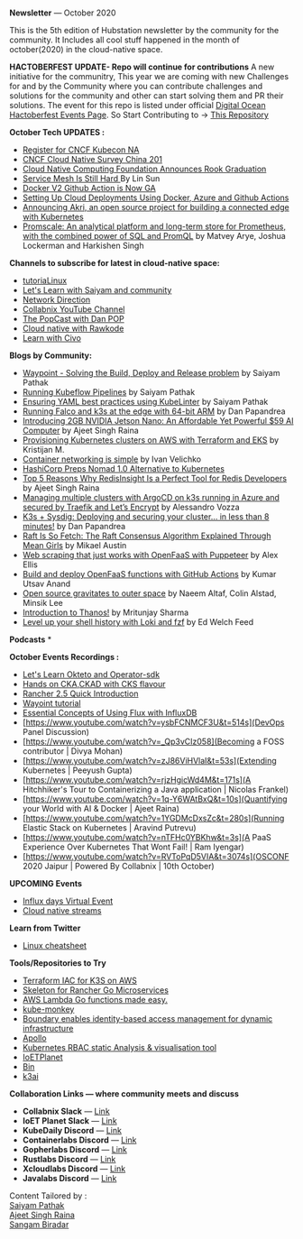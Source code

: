 

![]()

**Newsletter** — October 2020

This is the 5th edition of Hubstation newsletter by the community for the community.
It Includes all cool stuff happened in the month of october(2020) in the cloud-native space.

**HACTOBERFEST UPDATE- Repo will continue for contributions**
A new initiative for the communitry, This year we are coming with new Challenges for and by the Community where you can contribute challenges and solutions for the community and other can start solving them and PR their solutions. The event for this repo is listed under official [Digital Ocean Hactoberfest Events Page](https://organize.mlh.io/participants/events/4454-hactoberfest-challenges-for-all). So Start Contributing to ->
[This Repository](https://github.com/Hubstation/challenges)

**October Tech UPDATES :**
* [Register for CNCF Kubecon NA](https://events.linuxfoundation.org/kubecon-cloudnativecon-north-america/?utm_source=Google&utm_medium=search_global&utm_campaign=KC_CNC_NA&gclid=Cj0KCQjwlvT8BRDeARIsAACRFiX_YEftfjxDTmP7pMbjNUUqsYN2c4QgUcaKtC_4Wj8mGdRo5gguk5QaAjt5EALw_wcB)
* [CNCF Cloud Native Survey China 201](https://www.cncf.io/blog/2020/10/13/cncf-cloud-native-survey-china-2019/)
* [Cloud Native Computing Foundation Announces Rook Graduation ](https://www.cncf.io/announcements/2020/10/07/cloud-native-computing-foundation-announces-rook-graduation/)
* [ Service Mesh Is Still Hard ](https://www.cncf.io/blog/2020/10/26/service-mesh-is-still-hard/) By Lin Sun
* [Docker V2 Github Action is Now GA](https://www.docker.com/blog/docker-v2-github-action-is-now-ga/)
* [Setting Up Cloud Deployments Using Docker, Azure and Github Actions](https://www.docker.com/blog/setting-up-cloud-deployments-using-docker-azure-and-github-actions/)
* [Announcing Akri, an open source project for building a connected edge with Kubernetes](https://cloudblogs.microsoft.com/opensource/2020/10/20/announcing-akri-open-source-project-building-connected-edge-kubernetes/)
* [Promscale: An analytical platform and long-term store for Prometheus, with the combined power of SQL and PromQL](https://blog.timescale.com/blog/promscale-analytical-platform-long-term-store-for-prometheus-combined-sql-promql-postgresql/?utm_source=timescaledb&utm_medium=social&utm_campaign=promscale-2020&utm_content=announcement-blog) by Matvey Arye, Joshua Lockerman and Harkishen Singh




**Channels to subscribe for latest in cloud-native space:**
* [tutoriaLinux](https://www.youtube.com/channel/UCvA_wgsX6eFAOXI8Rbg_WiQ/videos)
* [Let's Learn with Saiyam and community](https://youtube.com/saiyam911)
* [ Network Direction](https://www.youtube.com/channel/UCtuXekfqj-paqsxtqVNCC2A)
* [Collabnix YouTube Channel](https://www.youtube.com/c/Collabnix)
* [The PopCast with Dan POP](https://www.youtube.com/user/tonyladdie)
* [Cloud native with Rawkode](https://www.youtube.com/c/rawkode)
* [Learn with Civo](https://www.youtube.com/channel/UCZD2ggK3cnVD_sLMR6gUx2w)


**Blogs by Community:**
* [Waypoint - Solving the Build, Deploy and Release problem](https://www.civo.com/learn/waypoint-solving-the-build-deploy-and-release-problem) by Saiyam Pathak 
* [Running Kubeflow Pipelines](https://www.civo.com/learn/running-kubeflow-pipelines) by Saiyam Pathak
* [Ensuring YAML best practices using KubeLinter](https://www.civo.com/learn/yaml-best-practices-using-kubelinter) by Saiyam Pathak
* [Running Falco and k3s at the edge with 64-bit ARM](https://blog.alexellis.io/falco-at-the-edge-arm64/) by Dan Papandrea
* [Introducing 2GB NVIDIA Jetson Nano: An Affordable Yet Powerful $59 AI Computer](https://collabnix.com/2gb-nvidia-jetson-nano-59-ai-computer/) by Ajeet Singh Raina
* [Provisioning Kubernetes clusters on AWS with Terraform and EKS](https://learnk8s.io/terraform-eks) by Kristijan M.
* [Container networking is simple](https://iximiuz.com/en/posts/container-networking-is-simple/) by Ivan Velichko
* [ HashiCorp Preps Nomad 1.0 Alternative to Kubernetes](https://containerjournal.com/topics/container-management/hashicorp-preps-nomad-1-0-alternative-to-kubernetes/)
* [Top 5 Reasons Why RedisInsight Is a Perfect Tool for Redis Developers](https://redislabs.com/blog/top-5-reasons-why-redisinsight-is-a-perfect-tool-for-redis-developers/) by Ajeet Singh Raina
* [Managing multiple clusters with ArgoCD on k3s running in Azure and secured by Traefik and Let’s Encrypt](https://medium.com/cooking-with-azure/managing-multiple-clusters-with-argocd-in-azure-k3s-secured-w-traefik-lets-encrypt-2de7daabbefa) by Alessandro Vozza
* [K3s + Sysdig: Deploying and securing your cluster… in less than 8 minutes!](https://sysdig.com/blog/k3s-sysdig-falco/) by Dan Papandrea
* [Raft Is So Fetch: The Raft Consensus Algorithm Explained Through Mean Girls](https://www.cockroachlabs.com/blog/raft-is-so-fetch/) by Mikael Austin 
* [Web scraping that just works with OpenFaaS with Puppeteer](https://www.openfaas.com/blog/puppeteer-scraping/) by Alex Ellis
* [Build and deploy OpenFaaS functions with GitHub Actions](https://www.openfaas.com/blog/openfaas-functions-with-github-actions/) by Kumar Utsav Anand
* [Open source gravitates to outer space](https://developer.ibm.com/blogs/open-source-gravitates-to-outer-space/) by Naeem Altaf, Colin Alstad, Minsik Lee
* [Introduction to Thanos!](https://dev.to/mritunjay394/introduction-to-thanos-57i5) by Mritunjay Sharma
* [Level up your shell history with Loki and fzf](https://opensource.com/article/20/10/shell-history-loki-fzf) by  Ed Welch Feed

**Podcasts**
* 

**October Events Recordings :**
* [Let's Learn Okteto and Operator-sdk](https://www.youtube.com/watch?v=FT_DLEhmOWs)
* [Hands on CKA,CKAD with CKS flavour](https://youtu.be/jZOs8Oips7Q)
* [Rancher 2.5 Quick Introduction](https://youtu.be/jrLkDTtP3U4)
* [Wayoint tutorial](https://youtu.be/_FRiBVY1ZXI)
* [Essential Concepts of Using Flux with InfluxDB](https://youtu.be/o0ip9nqbna8)
* [https://www.youtube.com/watch?v=ysbFCNMCF3U&t=514s](DevOps Panel Discussion)
* [https://www.youtube.com/watch?v=_Qp3vCIz058](Becoming a FOSS contributor | Divya Mohan)
* [https://www.youtube.com/watch?v=zJ86ViHVlaI&t=53s](Extending Kubernetes | Peeyush Gupta)
* [https://www.youtube.com/watch?v=rjzHgicWd4M&t=171s](A Hitchhiker's Tour to Containerizing a Java application | Nicolas Frankel)
* [https://www.youtube.com/watch?v=1q-Y6WAtBxQ&t=10s](Quantifying your World with AI & Docker | Ajeet Raina)
* [https://www.youtube.com/watch?v=1YGDMcDxsZc&t=280s](Running Elastic Stack on Kubernetes | Aravind Putrevu)
* [https://www.youtube.com/watch?v=nTFHc0YBKhw&t=3s](A PaaS Experience Over Kubernetes That Wont Fail! | Ram Iyengar)
* [https://www.youtube.com/watch?v=RVToPqD5VIA&t=3074s](OSCONF 2020 Jaipur | Powered By Collabnix | 10th October)




**UPCOMING Events**
* [Influx days Virtual Event](https://www.influxdays.com/virtual-experience-2020/register-virtual-conference/?utm_campaign=influxdays&utm_medium=social&utm_source=aces&utm_content=saiyampathak)
* [Cloud native streams](https://www.youtube.com/c/Rawkode/videos?view=2&live_view=502)

**Learn from Twitter**
* [Linux cheatsheet ](https://twitter.com/BiradarSangam/status/1320290002568318976)



**Tools/Repositories to Try**
* [Terraform IAC for K3S on AWS ](https://github.com/rancherfederal/k3s-tf)
* [Skeleton for Rancher Go Microservices](https://github.com/rancher/go-skel)
* [AWS Lambda Go functions made easy.](https://github.com/rakyll/golambda)
* [kube-monkey](https://github.com/asobti/kube-monkey)
* [Boundary enables identity-based access management for dynamic infrastructure](https://github.com/hashicorp/boundary)
* [Apollo](https://github.com/logzio/apollo)
* [Kubernetes RBAC static Analysis & visualisation tool](https://github.com/appvia/krane)
* [IoETPlanet](https://github.com/collabnix/ioetplanet)
* [Bin](https://github.com/marcosnils/bin)
* [k3ai](https://github.com/kf5i/k3ai)


**Collaboration Links — where community meets and discuss**
* **Collabnix Slack** —
[Link](https://launchpass.com/collabnix)
* **IoET Planet Slack** —
[Link](https://launchpass.com/ioetplanet)
* **KubeDaily Discord** — [Link](https://discord.gg/rEvr7vq)
* **Containerlabs Discord** — [Link](https://discord.gg/rEvr7vq)
* **Gopherlabs Discord** — [Link](https://discord.gg/S3GtFvT)
* **Rustlabs Discord** — [Link](https://discord.gg/aU3yAmF)
* **Xcloudlabs Discord** — [Link](https://discord.gg/QEcu7yK)
* **Javalabs Discord** — [Link](https://discord.gg/UJjFhAE)



Content Tailored by :<br> [Saiyam Pathak](https://twitter.com/SaiyamPathak)<br>
[Ajeet Singh Raina](https://twitter.com/ajeetsraina)<br> [Sangam
Biradar](https://linktr.ee/sangambiradar)
